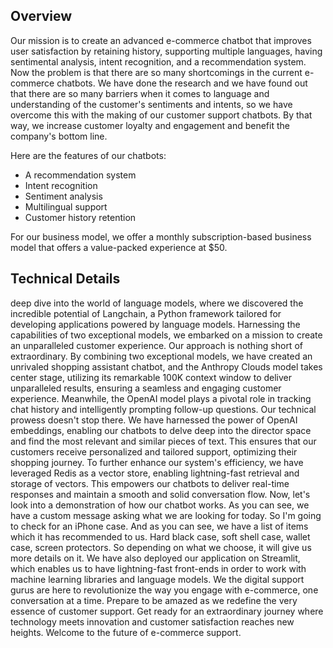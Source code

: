 ## Overview
Our mission is to create an advanced e-commerce chatbot that improves user satisfaction by retaining history, supporting multiple languages, having sentimental analysis, intent recognition, and a recommendation system. Now the problem is that there are so many shortcomings in the current e-commerce chatbots. We have done the research and we have found out that there are so many barriers when it comes to language and understanding of the customer's sentiments and intents, so we have overcome this with the making of our customer support chatbots. By that way, we increase customer loyalty and engagement and benefit the company's bottom line. 

Here are the features of our chatbots:
- A recommendation system
- Intent recognition
- Sentiment analysis
- Multilingual support
- Customer history retention

For our business model, we offer a monthly subscription-based business model that offers a value-packed experience at $50.

## Technical Details

deep dive into the world of language models, where we discovered the incredible potential of Langchain, a Python framework tailored for developing applications powered by language models. Harnessing the capabilities of two exceptional models, we embarked on a mission to create an unparalleled customer experience. Our approach is nothing short of extraordinary. By combining two exceptional models, we have created an unrivaled shopping assistant chatbot, and the Anthropy Clouds model takes center stage, utilizing its remarkable 100K context window to deliver unparalleled results, ensuring a seamless and engaging customer experience. Meanwhile, the OpenAI model plays a pivotal role in tracking chat history and intelligently prompting follow-up questions. Our technical prowess doesn't stop there. We have harnessed the power of OpenAI embeddings, enabling our chatbots to delve deep into the director space and find the most relevant and similar pieces of text. This ensures that our customers receive personalized and tailored support, optimizing their shopping journey. To further enhance our system's efficiency, we have leveraged Redis as a vector store, enabling lightning-fast retrieval and storage of vectors. This empowers our chatbots to deliver real-time responses and maintain a smooth and solid conversation flow. Now, let's look into a demonstration of how our chatbot works. As you can see, we have a custom message asking what we are looking for today. So I'm going to check for an iPhone case. And as you can see, we have a list of items which it has recommended to us. Hard black case, soft shell case, wallet case, screen protectors. So depending on what we choose, it will give us more details on it. We have also deployed our application on Streamlit, which enables us to have lightning-fast front-ends in order to work with machine learning libraries and language models. We the digital support gurus are here to revolutionize the way you engage with e-commerce, one conversation at a time. Prepare to be amazed as we redefine the very essence of customer support. Get ready for an extraordinary journey where technology meets innovation and customer satisfaction reaches new heights. Welcome to the future of e-commerce support.